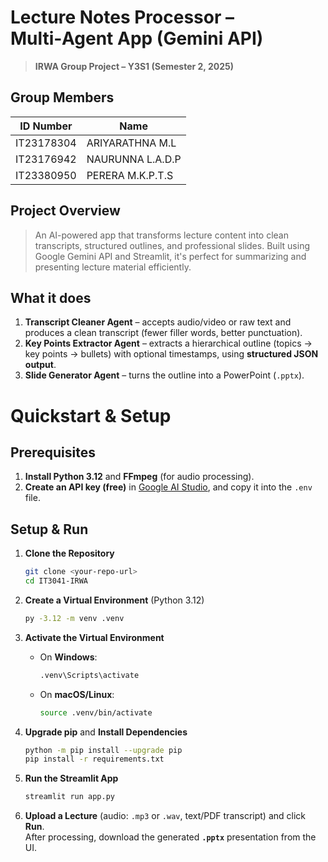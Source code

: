 # Lecture Notes Processor – Multi‑Agent App (Gemini API)

> **IRWA Group Project – Y3S1 (Semester 2, 2025)**

## Group Members

| ID Number       | Name             |
|----------------|------------------|
| IT23178304      | ARIYARATHNA M.L  |
| IT23176942      | NAURUNNA L.A.D.P |
| IT23380950      | PERERA M.K.P.T.S |



## Project Overview

> An AI-powered app that transforms lecture content into clean transcripts, structured outlines, and professional slides.
> Built using Google Gemini API and Streamlit, it's perfect for summarizing and presenting lecture material efficiently.


## What it does
1. **Transcript Cleaner Agent** – accepts audio/video or raw text and produces a clean transcript (fewer filler words, better punctuation).  
2. **Key Points Extractor Agent** – extracts a hierarchical outline (topics → key points → bullets) with optional timestamps, using **structured JSON output**.  
3. **Slide Generator Agent** – turns the outline into a PowerPoint (`.pptx`).


# Quickstart & Setup

## Prerequisites
1. **Install Python 3.12** and **FFmpeg** (for audio processing).
2. **Create an API key (free)** in [Google AI Studio](https://console.cloud.google.com/), and copy it into the `.env` file.

## Setup & Run

1. **Clone the Repository**
   ```bash
   git clone <your-repo-url>
   cd IT3041-IRWA
   ```

2. **Create a Virtual Environment** (Python 3.12)
   ```bash
   py -3.12 -m venv .venv
   ```

3. **Activate the Virtual Environment**
   * On **Windows**:
     ```bash
     .venv\Scripts\activate
     ```
   * On **macOS/Linux**:
     ```bash
     source .venv/bin/activate
     ```

4. **Upgrade pip** and **Install Dependencies**
   ```bash
   python -m pip install --upgrade pip
   pip install -r requirements.txt
   ```

5. **Run the Streamlit App**
   ```bash
   streamlit run app.py
   ```

6. **Upload a Lecture** (audio: `.mp3` or `.wav`, text/PDF transcript) and click **Run**.  
   After processing, download the generated **`.pptx`** presentation from the UI.
